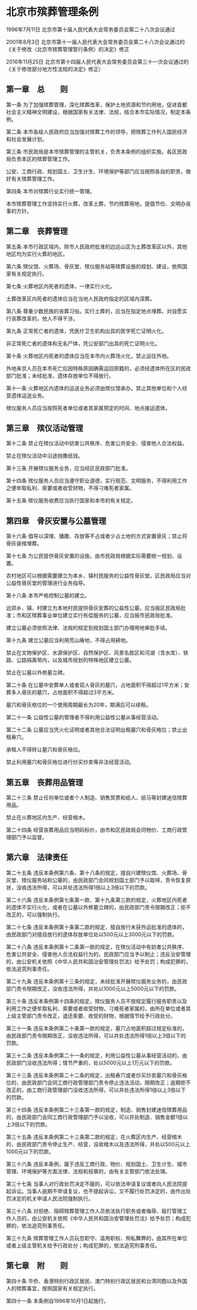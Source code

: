# 北京市殡葬管理条例

1996年7月11日 北京市第十届人民代表大会常务委员会第二十八次会议通过

2001年8月3日 北京市第十一届人民代表大会常务委员会第二十八次会议通过的《关于修改〈北京市殡葬管理暂行条例〉的决定》修正

2016年11月25日 北京市第十四届人民代表大会常务委员会第三十一次会议通过的《关于修改部分地方性法规的决定》修正）

<!-- INFO END -->

## 第一章　总　　则

第一条 为了加强殡葬管理，深化殡葬改革，保护土地资源和节约用地，促进首都社会主义精神文明建设，根据国家有关法律、法规，结合本市实际情况，制定本条例。

第二条 本市各级人民政府应当加强对殡葬工作的领导，把殡葬工作列入国民经济和社会发展计划。

第三条 市民政局是本市殡葬管理的主管机关，负责本条例的组织实施。各区民政局负责本区的殡葬管理工作。

公安、工商行政、规划国土、卫生计生、环境保护等部门应当按照各自的职责，做好有关殡葬管理工作。

第四条 本市对殡葬行业实行统一管理。

本市殡葬管理工作坚持实行火葬，改革土葬，节约殡葬用地，提倡节俭、文明办丧事的方针。

## 第二章　丧葬管理

第五条 本市行政区域内，除市人民政府批准的边远山区为土葬改革区以外，其他地区均为实行火葬的地区。

第六条 殡仪馆、火葬场、骨灰堂、殡仪服务站等殡葬设施的规划、建设，依照国家有关规定执行。

第七条 火葬地区内死者的遗体，一律实行火化。

土葬改革区内死者的遗体应当在当地人民政府指定的区域内深葬。

第八条 尊重少数民族的丧葬习俗。实行土葬的，应当在指定地点埋葬。对自愿实行丧葬改革的，他人不得干涉。

第九条 正常死亡者的遗体，凭医疗卫生机构出具的医学死亡证明火化。

非正常死亡者的遗体和无名尸体，凭公安部门出具的死亡证明火化。

第十条 火葬地区内死者的遗体应当在本市内火葬场火化，禁止运往外地。

外地来京人员在本市死亡后因特殊原因确需运回原籍的，必须经遗体所在区的民政部门批准；未经批准，遗体存放单位不得放行。

第十一条 火葬地区内遗体的运送业务必须由殡仪馆承办。禁止其他单位和个人经营遗体运送业务。

殡仪服务人员应当按照死者单位或者其家属预定的时间、地点接运遗体。

## 第三章　殡仪活动管理

第十二条 禁止在殡仪活动中妨害公共秩序、危害公共安全、侵害他人合法权益。

禁止在殡仪活动中沿途抛撒纸钱。

第十三条 开展殡仪服务业务，应当经区民政部门批准。

第十四条 殡仪服务人员应当遵守职业道德，实行规范、文明服务，不得利用工作之便牟取私利、索要或者收受财物，不得刁难死者家属。

第十五条 殡仪服务收费应当执行国家和本市的有关规定。

## 第四章　骨灰安置与公墓管理

第十六条 倡导以深埋、播撒、存放等不占或者少占土地的方式安置骨灰；禁止将骨灰装棺埋葬。

第十七条 为公民提供骨灰安置的设施，由市民政局根据实际需要统一规划、设置。

农村地区可以根据需要建立为本乡、镇村民服务的公益性骨灰堂。区民政局应当对公益性骨灰堂的管理进行业务指导。

第十八条 本市严格控制公墓的建立。

远郊乡、镇、村建立为本地村民提供骨灰安葬的公益性公墓，应当报区民政局批准；市和区殡葬事业单位建立实行有偿服务的公墓，应当报市民政局批准。

建立公墓必须依照法律、法规的规定到规划国土部门办理用地审批手续。

第十九条 建立公墓应当利用荒山瘠地，不得占用耕地。

禁止在文物保护区、水源保护区、自然保护区、风景名胜区和河湖（含水库）、铁路、公路隔离带内，以及城市规划的特殊地区建立公墓。

禁止在公墓以外修墓立碑。

第二十条 在公墓中安葬单人或者双人骨灰的墓穴，占地面积不得超过1平方米；安葬多人骨灰的墓穴，占地面积不得超过3平方米。

墓穴和骨灰格位的一个使用周期最长为20年，期满后可以续租。

第二十一条 公益性公墓的管理者不得利用公益性公墓从事经营活动。

第二十二条 公墓应当凭火化证明或者其他合法证明出租墓穴和骨灰格位；禁止出租寿穴。

承租人不得转让墓穴和骨灰格位。

禁止利用墓穴和骨灰格位进行炒买炒卖等非法经营活动。

## 第五章　丧葬用品管理

第二十三条 禁止任何单位或者个人制造、销售冥票和纸人、纸马等封建迷信殡葬用品。

禁止在火葬地区内生产、经营棺木。

第二十四条 经营丧葬用品应当明码标价，由市和区民政局会同物价、工商行政管理部门予以监督。

## 第六章　法律责任

第二十五条 违反本条例第六条、第十八条的规定，擅自兴建殡仪馆、火葬场、骨灰堂、殡仪服务站和公墓的，由民政部门会同规划国土部门予以取缔，责令恢复原状，没收违法所得，可以并处违法所得1倍以上3倍以下的罚款。

第二十六条 违反本条例第七条第一款、第十九条第三款的规定，火葬地区内死者的遗体不实行火化，或者在公墓以外修墓立碑的，由民政部门责令限期改正；拒不改正的，可以强制执行。

第二十七条 违反本条例第十条第二款的规定，擅自放行未获外运批准的遗体的，由民政部门对擅自放行的遗体存放单位处以500元以上3000元以下的罚款。

第二十八条 违反本条例第十二条第一款的规定，在殡仪活动中有妨害公共秩序、危害公共安全、侵害他人合法权益行为的，民政部门应当予以制止；违反治安管理的，由公安机关依照《中华人民共和国治安管理处罚法》给予处罚；构成犯罪的，依法追究刑事责任。

第二十九条 违反本条例第十三条的规定，未经批准开展殡仪服务业务的，由民政部门责令限期改正，没收违法所得，并处以1000元以上5000元以下的罚款。

第三十条 违反本条例第十四条的规定，殡仪服务人员不按规定履行服务职责以及利用工作之便牟取私利、索要或者收受财物，刁难死者家属的，由所在单位或者其上级主管部门责令改正，退还索要、收受的财物，根据情节给予行政处分。

第三十一条 违反本条例第二十条第一款的规定，墓穴占地面积超过规定标准的，由民政部门责令限期改正，没收违法所得，可以并处违法所得1倍以上3倍以下的罚款。

第三十二条 违反本条例第二十一条的规定，利用公益性公墓从事经营活动的，由民政部门没收违法所得；情节严重的，处以5000元以上1万元以下的罚款。

第三十三条 违反本条例第二十二条的规定，出租寿穴或者炒买炒卖墓穴和骨灰格位的，由民政部门会同工商行政管理部门责令停止违法活动，限期改正；逾期拒不改正的，由工商行政管理部门没收违法所得，可以并处违法所得1倍以上3倍以下的罚款。

第三十四条 违反本条例第二十三条第一款的规定，制造、销售封建迷信殡葬用品的，由民政部门会同工商行政管理部门予以没收，可以并处制造、销售金额1倍以上3倍以下的罚款。

第三十五条 违反本条例第二十三条第二款的规定，在火葬区内生产、经营棺木的，由民政部门责令停止生产、经营，没收棺木以及违法所得，并处以500元以上1000元以下的罚款。

第三十六条 违反本条例，属于违反工商行政、物价、规划国土、卫生计生、城市管理、环境保护等方面法律、法规和规章的，由有关主管部门依法处理。

第三十七条 当事人对行政处罚决定不服的，可以依法申请复议或者向人民法院提起诉讼。当事人逾期不申请复议，也不提起诉讼，又不履行处罚决定的，由作出处罚决定的机关申请人民法院强制执行。

第三十八条 对拒绝、阻碍殡葬管理工作人员依法执行职务或者侮辱、殴打管理工作人员的，由公安机关依照《中华人民共和国治安管理处罚法》给予处罚；构成犯罪的，依法追究刑事责任。

第三十九条 殡葬管理工作人员玩忽职守、滥用职权、徇私舞弊的，由其所在单位或者上级主管机关给予行政处分；构成犯罪的，依法追究刑事责任。

## 第七章　附　　则

第四十条 华侨、香港特别行政区居民、澳门特别行政区居民和台湾同胞以及外国人的殡葬事宜，按照国家有关规定执行。

第四十一条 本条例自1996年10月1日起施行。